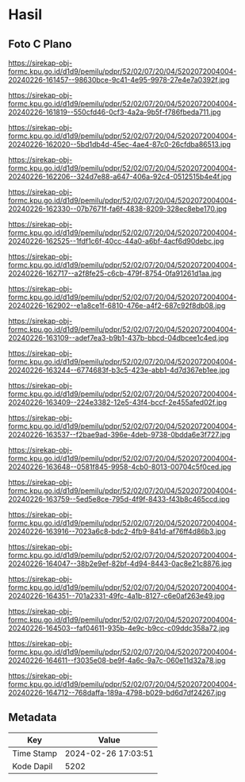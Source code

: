 # Hasil

## Foto C Plano

https://sirekap-obj-formc.kpu.go.id/d1d9/pemilu/pdpr/52/02/07/20/04/5202072004004-20240226-161457--98630bce-9c41-4e95-9978-27e4e7a0392f.jpg

https://sirekap-obj-formc.kpu.go.id/d1d9/pemilu/pdpr/52/02/07/20/04/5202072004004-20240226-161819--550cfd46-0cf3-4a2a-9b5f-f786fbeda711.jpg

https://sirekap-obj-formc.kpu.go.id/d1d9/pemilu/pdpr/52/02/07/20/04/5202072004004-20240226-162020--5bd1db4d-45ec-4ae4-87c0-26cfdba86513.jpg

https://sirekap-obj-formc.kpu.go.id/d1d9/pemilu/pdpr/52/02/07/20/04/5202072004004-20240226-162206--324d7e88-a647-406a-92c4-0512515b4e4f.jpg

https://sirekap-obj-formc.kpu.go.id/d1d9/pemilu/pdpr/52/02/07/20/04/5202072004004-20240226-162330--07b7671f-fa6f-4838-8209-328ec8ebe170.jpg

https://sirekap-obj-formc.kpu.go.id/d1d9/pemilu/pdpr/52/02/07/20/04/5202072004004-20240226-162525--1fdf1c6f-40cc-44a0-a6bf-4acf6d90debc.jpg

https://sirekap-obj-formc.kpu.go.id/d1d9/pemilu/pdpr/52/02/07/20/04/5202072004004-20240226-162717--a2f8fe25-c6cb-479f-8754-0fa91261d1aa.jpg

https://sirekap-obj-formc.kpu.go.id/d1d9/pemilu/pdpr/52/02/07/20/04/5202072004004-20240226-162902--e1a8ce1f-6810-476e-a4f2-687c92f8db08.jpg

https://sirekap-obj-formc.kpu.go.id/d1d9/pemilu/pdpr/52/02/07/20/04/5202072004004-20240226-163109--adef7ea3-b9b1-437b-bbcd-04dbcee1c4ed.jpg

https://sirekap-obj-formc.kpu.go.id/d1d9/pemilu/pdpr/52/02/07/20/04/5202072004004-20240226-163244--6774683f-b3c5-423e-abb1-4d7d367eb1ee.jpg

https://sirekap-obj-formc.kpu.go.id/d1d9/pemilu/pdpr/52/02/07/20/04/5202072004004-20240226-163409--224e3382-12e5-43f4-bccf-2e455afed02f.jpg

https://sirekap-obj-formc.kpu.go.id/d1d9/pemilu/pdpr/52/02/07/20/04/5202072004004-20240226-163537--f2bae9ad-396e-4deb-9738-0bdda6e3f727.jpg

https://sirekap-obj-formc.kpu.go.id/d1d9/pemilu/pdpr/52/02/07/20/04/5202072004004-20240226-163648--0581f845-9958-4cb0-8013-00704c5f0ced.jpg

https://sirekap-obj-formc.kpu.go.id/d1d9/pemilu/pdpr/52/02/07/20/04/5202072004004-20240226-163759--5ed5e8ce-795d-4f9f-8433-f43b8c465ccd.jpg

https://sirekap-obj-formc.kpu.go.id/d1d9/pemilu/pdpr/52/02/07/20/04/5202072004004-20240226-163916--7023a6c8-bdc2-4fb9-841d-af76ff4d86b3.jpg

https://sirekap-obj-formc.kpu.go.id/d1d9/pemilu/pdpr/52/02/07/20/04/5202072004004-20240226-164047--38b2e9ef-82bf-4d94-8443-0ac8e21c8876.jpg

https://sirekap-obj-formc.kpu.go.id/d1d9/pemilu/pdpr/52/02/07/20/04/5202072004004-20240226-164351--701a2331-49fc-4a1b-8127-c6e0af263e49.jpg

https://sirekap-obj-formc.kpu.go.id/d1d9/pemilu/pdpr/52/02/07/20/04/5202072004004-20240226-164503--faf04611-935b-4e9c-b9cc-c09ddc358a72.jpg

https://sirekap-obj-formc.kpu.go.id/d1d9/pemilu/pdpr/52/02/07/20/04/5202072004004-20240226-164611--f3035e08-be9f-4a6c-9a7c-060e11d32a78.jpg

https://sirekap-obj-formc.kpu.go.id/d1d9/pemilu/pdpr/52/02/07/20/04/5202072004004-20240226-164712--768daffa-189a-4798-b029-bd6d7df24267.jpg


## Metadata

| Key        | Value               |
| ---------- | ------------------- |
| Time Stamp | 2024-02-26 17:03:51 |
| Kode Dapil | 5202                |



